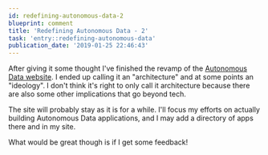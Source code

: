 ```yaml
---
id: redefining-autonomous-data-2
blueprint: comment
title: 'Redefining Autonomous Data - 2'
task: 'entry::redefining-autonomous-data'
publication_date: '2019-01-25 22:46:43'
---
```


After giving it some thought I've finished the revamp of the [Autonomous Data website](https://noeldemartin.github.io/autonomous-data/). I ended up calling it an "architecture" and at some points an "ideology". I don't think it's right to only call it architecture because there are also some other implications that go beyond tech.

The site will probably stay as it is for a while. I'll focus my efforts on actually building Autonomous Data applications, and I may add a directory of apps there and in my site.

What would be great though is if I get some feedback!
